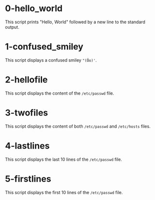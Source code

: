 # 0-hello_world

This script prints "Hello, World" followed by a new line to the standard output.
# 1-confused_smiley

This script displays a confused smiley `"(Ôo)'`.

# 2-hellofile

This script displays the content of the `/etc/passwd` file.

# 3-twofiles

This script displays the content of both `/etc/passwd` and `/etc/hosts` files.

# 4-lastlines

This script displays the last 10 lines of the `/etc/passwd` file.

# 5-firstlines

This script displays the first 10 lines of the `/etc/passwd` file.

